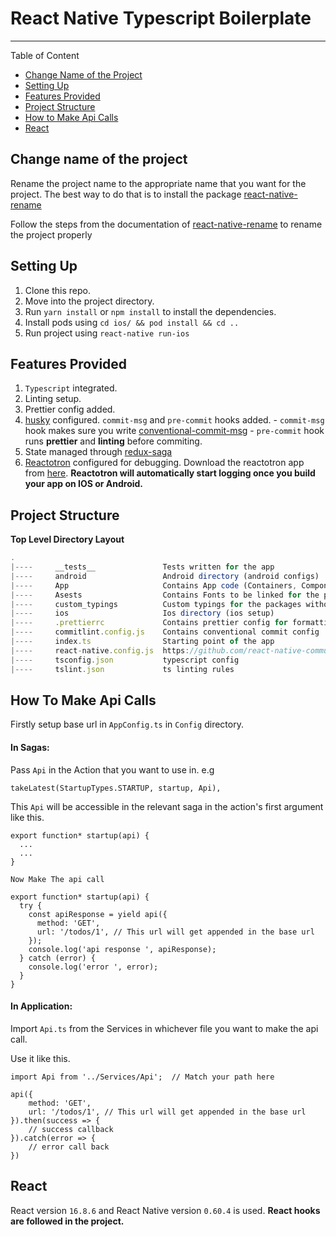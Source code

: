 # React Native Typescript Boilerplate

---

Table of Content

- [Change Name of the Project](#change-name-of-the-project)
- [Setting Up](#setting-up)
- [Features Provided](#features-provided)
- [Project Structure](#project-structure)
- [How to Make Api Calls](#how-to-make-api-calls)
- [React](#react)
  <!-- - [Testing](#testing) -->
  <!-- - [Debugging](#debugging) -->
  <!-- - [Documentation](#documentation) -->
  <!-- - [Navigation](#navigation) -->
  <!-- - [Storage](#storage) -->

## Change name of the project

Rename the project name to the appropriate name that you want for the project. The best way to do that is to install the package [react-native-rename](https://github.com/junedomingo/react-native-rename)

Follow the steps from the documentation of [react-native-rename](https://github.com/junedomingo/react-native-rename) to rename the project properly

## Setting Up

1. Clone this repo.
2. Move into the project directory.
3. Run `yarn install` or `npm install` to install the dependencies.
4. Install pods using `cd ios/ && pod install && cd ..`
5. Run project using `react-native run-ios`

## Features Provided

1. `Typescript` integrated.
2. Linting setup.
3. Prettier config added.
4. [husky](https://github.com/typicode/husky) configured. `commit-msg` and `pre-commit` hooks added. - `commit-msg` hook makes sure you write [conventional-commit-msg](https://github.com/conventional-changelog/commitlint/tree/master/%40commitlint/config-conventional) - `pre-commit` hook runs **prettier** and **linting** before commiting.
5. State managed through [redux-saga](https://github.com/redux-saga/redux-saga)
6. [Reactotron](https://github.com/infinitered/reactotron) configured for debugging. Download the reactotron app from [here](https://github.com/infinitered/reactotron/releases).
   **Reactotron will automatically start logging once you build your app on IOS or Android.**

## Project Structure

**Top Level Directory Layout**

```javascript
.
|----     __tests__               Tests written for the app
|----     android                 Android directory (android configs)
|----     App                     Contains App code (Containers, Components ...)
|----     Asests                  Contains Fonts to be linked for the project
|----     custom_typings          Custom typings for the packages without types
|----     ios                     Ios directory (ios setup)
|----     .prettierrc             Contains prettier config for formatting
|----     commitlint.config.js    Contains conventional commit config
|----     index.ts                Starting point of the app
|----     react-native.config.js  https://github.com/react-native-community/cli/blob/master/docs/configuration.md#migration-guide)
|----     tsconfig.json           typescript config
|----     tslint.json             ts linting rules
```

## How To Make Api Calls

Firstly setup base url in `AppConfig.ts` in `Config` directory.

#### In Sagas:

Pass `Api` in the Action that you want to use in.
e.g

```
takeLatest(StartupTypes.STARTUP, startup, Api),
```

This `Api` will be accessible in the relevant saga in the action's first argument like this.

```
export function* startup(api) {
  ...
  ...
}
```

`Now Make The api call`

```
export function* startup(api) {
  try {
    const apiResponse = yield api({
      method: 'GET',
      url: '/todos/1', // This url will get appended in the base url
    });
    console.log('api response ', apiResponse);
  } catch (error) {
    console.log('error ', error);
  }
}
```

#### In Application:

Import `Api.ts` from the Services in whichever file you want to make the api call.

Use it like this.

```
import Api from '../Services/Api';  // Match your path here

api({
    method: 'GET',
    url: '/todos/1', // This url will get appended in the base url
}).then(success => {
    // success callback
}).catch(error => {
    // error call back
})
```

## React

React version `16.8.6` and React Native version `0.60.4` is used.
**React hooks are followed in the project.**
